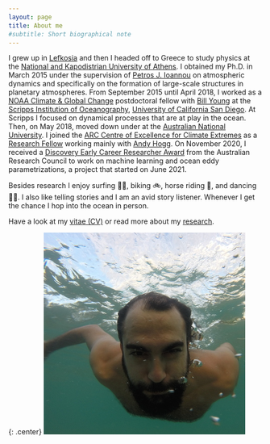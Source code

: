 ```yaml
---
layout: page
title: About me
#subtitle: Short biographical note
---
```



I grew up in [Lefkosia][lefkosia-site] and then I headed off to Greece to study physics at the [National and Kapodistrian University of Athens][uoa-site]. I obtained my Ph.D. in March 2015 under the supervision of [Petros J. Ioannou][pji-site] on atmospheric dynamics and specifically on the formation of large-scale structures in planetary atmospheres. From September 2015 until April 2018, I worked as a [NOAA Climate & Global Change][noaa-site] postdoctoral fellow with [Bill Young][bill-site] at the [Scripps Institution of Oceanography][scripps-site], [University of California San Diego][ucsd-site]. At Scripps I focused on dynamical processes that are at play in the ocean. Then, on May 2018, moved down under at the [Australian National University][anu-site]. I joined the [ARC Centre of Excellence for Climate Extremes][arc-site] as a [Research Fellow][arc-profile] working mainly with [Andy Hogg][andy-site]. On November 2020, I received a [Discovery Early Career Researcher Award][decra2021] from the Australian Research Council to work on machine learning and ocean eddy parametrizations, a project that started on June 2021.

Besides research I enjoy surfing 🏄🏽, biking 🚲, horse riding 🐎, and dancing 💃🏼. I also like telling stories and I am an avid story listener. Whenever I get the chance I hop into the ocean in person.

Have a look at my [vitae (CV)](http://nbviewer.jupyter.org/github/navidcy/NavidVitae/blob/master/cv.pdf) or read more about my [research](../research/).


{: .center}
<img src="/img/navid_underwater.jpg" alt="me" class="circular-image" />


[lefkosia-site]: http://en.wikipedia.org/wiki/Nicosia
[bill-site]: http://pordlabs.ucsd.edu/wryoung/
[arc-site]: http://www.climateextremes.org.au
[scripps-site]: http://scripps.ucsd.edu
[anu-site]: http://rses.anu.edu.au
[ucsd-site]: http://ucsd.edu
[uoa-site]: http://en.uoa.gr
[pji-site]: http://users.uoa.gr/~pjioannou/
[noaa-site]: https://cpaess.ucar.edu/cgc
[andy-site]: http://rses.anu.edu.au/people/academics/prof-andy-hogg
[arc-profile]: http://climateextremes.org.au/member-profile/?memberID=251
[decra2021]: https://rms.arc.gov.au/RMS/Report/Download/Report/a3f6be6e-33f7-4fb5-98a6-7526aaa184cf/219
